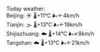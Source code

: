 Today weather:  
Beijing: ☀️   🌡️+11°C 🌬️←4km/h  
Tianjin: 🌫  🌡️+13°C 🌬️←19km/h  
Shijiazhuang: ☁️   🌡️+14°C 🌬️↙8km/h  
Tangshan: ☁️   🌡️+13°C 🌬️←21km/h  
